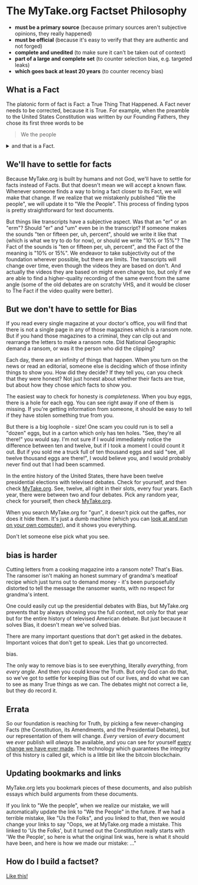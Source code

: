 # The MyTake.org Factset Philosophy

- **must be a primary source** (because primary sources aren't subjective opinions, they really happened)
- **must be official** (because it's easy to verify that they are authentic and not forged)
- **complete and unedited** (to make sure it can't be taken out of context)
- **part of a large and complete set** (to counter selection bias, e.g. targeted leaks)
- **which goes back at least 20 years** (to counter recency bias)

## What is a Fact

The platonic form of fact is Fact: a True Thing That Happened. A Fact never needs to be corrected, because it is True. For example, when the preamble to the United States Constitution was written by our Founding Fathers, they chose its first three words to be

> We the people

<details>
<summary>and that is a Fact.</summary>
<br>
Well, except there's a typo. If you look at an <a href="https://www.archives.gov/founding-docs/downloads">image of the original</a>, you will clearly see that that the "p" in "people" ought to be capitalized.<br><br>

> We the People

Oops. Turns out that "We the people" is just a fact, and "We the People" is The Fact.
</details>

## We'll have to settle for facts

Because MyTake.org is built by humans and not God, we'll have to settle for facts instead of Facts. But that doesn't mean we will accept a known flaw. Whenever someone finds a way to bring a fact closer to its Fact, we will make that change. If we realize that we mistakenly published "We the people", we will update it to "We the People". This process of finding typos is pretty straightforward for text documents.

But things like transcripts have a subjective aspect. Was that an "er" or an "erm"? Should "er" and "um" even be in the transcript? If someone makes the sounds "ten or fifteen per, uh, percent", should we write it like that (which is what we try to do for now), or should we write "10% or 15%"? The Fact of the sounds is "ten or fifteen per, uh, percent", and the Fact of the meaning is "10% or 15%". We endeavor to take subjectivity out of the foundation wherever possible, but there are limits. The transcripts will change over time, even though the videos they are based on don't. And actually the videos they are based on might even change too, but only if we are able to find a higher-quality recording of the same event from the same angle (some of the old debates are on scratchy VHS, and it would be closer to The Fact if the video quality were better).

## But we don't have to settle for Bias

If you read every single magazine at your doctor's office, you will find that there is not a single page in any of those magazines which is a ransom note. But if you hand those magazines to a criminal, they can clip out and rearrange the letters to make a ransom note. Did National Geographic demand a ransom, or was it the person who did the clipping?

Each day, there are an infinity of things that happen. When you turn on the news or read an editorial, someone else is deciding which of those infinity things to show you. How did they decide? If they tell you, can you check that they were honest? Not just honest about whether their facts are true, but about how they chose *which* facts to show you.

The easiest way to check for honesty is *completeness*. When you buy eggs, there is a hole for each egg. You can see right away if one of them is missing. If you're getting information from someone, it should be easy to tell if they have stolen something true from you.

But there is a big loophole - size! One scam you could run is to sell a "dozen" eggs, but in a carton which only has ten holes. "See, they're all there!" you would say. I'm not sure if I would immediately notice the difference between ten and twelve, but if I took a moment I could count it out. But if you sold me a truck full of ten thousand eggs and said "see, all twelve thousand eggs are there!", I would believe you, and I would probably never find out that I had been scammed.

In the entire history of the United States, there have been twelve presidential elections with televised debates. Check for yourself, and then check [MyTake.org](https://mytake.org/foundation). See, twelve, all right in their slots, every four years. Each year, there were between two and four debates. Pick any random year, check for yourself, then check [MyTake.org](https://mytake.org/foundation).

When you search MyTake.org for "gun", it doesn't pick out the gaffes, nor does it hide them. It's just a dumb machine (which you can [look at and run on your own computer](https://github.com/mytakedotorg/mytakedotorg)), and it shows you everything.

Don't let someone else pick what you see.

## bias is harder

Cutting letters from a cooking magazine into a ransom note? That's Bias. The ransomer isn't making an honest summary of grandma's meatloaf recipe which just turns out to demand money - it's been purposefully distorted to tell the message the ransomer wants, with no respect for grandma's intent.

One could easily cut up the presidential debates with Bias, but MyTake.org prevents that by always showing you the full context, not only for that year but for the entire history of televised American debate. But just because it solves Bias, it doesn't mean we've solved bias.

There are many important questions that don't get asked in the debates. Important voices that don't get to speak. Lies that go uncorrected.

bias.

The only way to remove bias is to see everything, literally *everything*, from *every angle*. And then you could know the Truth. But only God can do that, so we've got to settle for keeping Bias out of our lives, and do what we can to see as many True things as we can. The debates might not correct a lie, but they do record it.

## Errata

So our foundation is reaching for Truth, by picking a few never-changing Facts (the Constitution, its Amendments, and the Presidential Debates), but our representation of them will change. *Every* version of *every* document we *ever* publish will *always* be available, and you can see for yourself [every change we have ever made](https://docs.github.com/en/github/managing-files-in-a-repository/tracking-changes-in-a-file). The technology which guarantees the integrity of this history is called git, which is a little bit like the bitcoin blockchain.

## Updating bookmarks and links

MyTake.org lets you bookmark pieces of these documents, and also publish essays which build arguments from these documents.

If you link to "We the people", when we realize our mistake, we will automatically update the link to "We the People" in the future.  If we had a terrible mistake, like "Us the Folks", and you linked to that, then we would change your links to say "Oops, we at MyTake.org made a mistake. This linked to 'Us the Folks', but it turned out the Constitution really starts with 'We the People', so here is what the original link was, here is what it should have been, and here is how we made our mistake: ..."

## How do I build a factset?

[Like this!](https://github.com/mytakedotorg/mtdo/blob/staging/factset-tooling/FACTSET_HOWTO.md)
